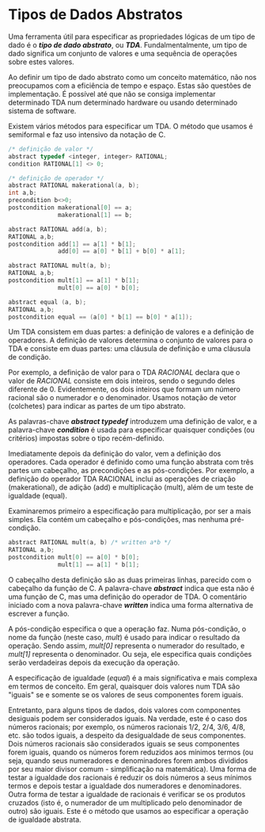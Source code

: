 # Tipos de Dados Abstratos

Uma ferramenta útil para especificar as propriedades lógicas de um tipo de dado é o **_tipo de dado abstrato_**, ou **_TDA_**. Fundalmentalmente, um tipo de dado significa um conjunto de valores e uma sequência de operações sobre estes valores.

Ao definir um tipo de dado abstrato como um conceito matemático, não nos preocupamos com a eficiência de tempo e espaço. Estas são questões de implementação. É possível até que não se consiga implementar determinado TDA num determinado hardware ou usando determinado sistema de software.

Existem vários métodos para especificar um TDA. O método que usamos é semiformal e faz uso intensivo da notação de C.

```C
/* definição de valor */
abstract typedef <integer, integer> RATIONAL;
condition RATIONAL[1] <> 0;

/* definição de operador */
abstract RATIONAL makerational(a, b);
int a,b;
precondition b<>0;
postcondition makerational[0] == a;
              makerational[1] == b;

abstract RATIONAL add(a, b);
RATIONAL a,b;
postcondition add[1] == a[1] * b[1];
              add[0] == a[0] * b[1] + b[0] * a[1];

abstract RATIONAL mult(a, b);
RATIONAL a,b;
postcondition mult[1] == a[1] * b[1];
              mult[0] == a[0] * b[0];

abstract equal (a, b);
RATIONAL a,b;
postcondition equal == (a[0] * b[1] == b[0] * a[1]);

```

Um TDA consistem em duas partes: a definição de valores e a definição de operadores. A definição de valores determina o conjunto de valores para o TDA e consiste em duas partes: uma cláusula de definição e uma cláusula de condição.

Por exemplo, a definição de valor para o TDA _RACIONAL_ declara que o valor de _RACIONAL_ consiste em dois inteiros, sendo o segundo deles diferente de 0. Evidentemente, os dois inteiros que formam um número racional são o numerador e o denominador. Usamos notação de vetor (colchetes) para indicar as partes de um tipo abstrato.

As palavras-chave **_abstract typedef_** introduzem uma definição de valor, e a palavra-chave **_condition_** é usada para especificar quaisquer condições (ou critérios) impostas sobre o tipo recém-definido.

Imediatamente depois da definição do valor, vem a definição dos operadores. Cada operador é definido como uma função abstrata com três partes um cabeçalho, as precondições e as pós-condições. Por exemplo, a definição do operador TDA RACIONAL inclui as operações de criação (makerational), de adição (add) e multiplicação (mult), além de um teste de igualdade (equal).

Examinaremos primeiro a especificação para multiplicação, por ser a mais simples. Ela contém um cabeçalho e pós-condições, mas nenhuma pré-condição.

```C
abstract RATIONAL mult(a, b) /* written a*b */
RATIONAL a,b;
postcondition mult[0] == a[0] * b[0];
              mult[1] == a[1] * b[1];
```

O cabeçalho desta definição são as duas primeiras linhas, parecido com o cabeçalho da função de C. A palavra-chave **_abstract_** indica que esta não é uma função de C, mas uma definição do operador de TDA. O comentário iniciado com a nova palavra-chave **_written_** indica uma forma alternativa de escrever a função.

A pós-condição especifica o que a operação faz. Numa pós-condição, o nome da função (neste caso, _mult_) é usado para indicar o resultado da operação. Sendo assim, _mult[0]_ representa o numerador do resultado, e _mult[1]_ representa o denominador. Ou seja, ele especifica quais condições serão verdadeiras depois da execução da operação.

A especificação de igualdade (_equal_) é a mais significativa e mais complexa em termos de conceito. Em geral, quaisquer dois valores num TDA são "iguais" se e somente se os valores de seus componentes forem iguais.

Entretanto, para alguns tipos de dados, dois valores com componentes desiguais podem ser considerados iguais. Na verdade, este é o caso dos números racionais; por exemplo, os números racionais 1/2, 2/4, 3/6, 4/8, etc. são todos iguais, a despeito da desigualdade de seus componentes. Dois números racionais são considerados iguais se seus componentes forem iguais, quando os números forem reduzidos aos mínimos termos (ou seja, quando seus numeradores e denominadores forem ambos divididos por seu maior divisor comum - simplificação na matemática). Uma forma de testar a igualdade dos racionais é reduzir os dois números a seus mínimos termos e depois testar a igualdade dos numeradores e denominadores. Outra forma de testar a igualdade de racionais é verificar se os produtos cruzados (isto é, o numerador de um multiplicado pelo denominador de outro) são iguais. Este é o método que usamos ao especificar a operação de igualdade abstrata.
